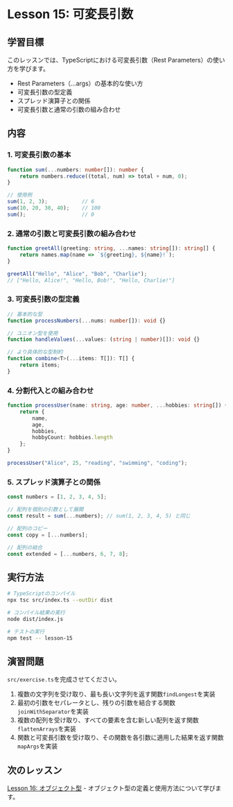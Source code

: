 # Lesson 15: 可変長引数

## 学習目標
このレッスンでは、TypeScriptにおける可変長引数（Rest Parameters）の使い方を学びます。

- Rest Parameters（...args）の基本的な使い方
- 可変長引数の型定義
- スプレッド演算子との関係
- 可変長引数と通常の引数の組み合わせ

## 内容

### 1. 可変長引数の基本
```typescript
function sum(...numbers: number[]): number {
    return numbers.reduce((total, num) => total + num, 0);
}

// 使用例
sum(1, 2, 3);           // 6
sum(10, 20, 30, 40);    // 100
sum();                  // 0
```

### 2. 通常の引数と可変長引数の組み合わせ
```typescript
function greetAll(greeting: string, ...names: string[]): string[] {
    return names.map(name => `${greeting}, ${name}!`);
}

greetAll("Hello", "Alice", "Bob", "Charlie");
// ["Hello, Alice!", "Hello, Bob!", "Hello, Charlie!"]
```

### 3. 可変長引数の型定義
```typescript
// 基本的な型
function processNumbers(...nums: number[]): void {}

// ユニオン型を使用
function handleValues(...values: (string | number)[]): void {}

// より具体的な型制約
function combine<T>(...items: T[]): T[] {
    return items;
}
```

### 4. 分割代入との組み合わせ
```typescript
function processUser(name: string, age: number, ...hobbies: string[]) {
    return {
        name,
        age,
        hobbies,
        hobbyCount: hobbies.length
    };
}

processUser("Alice", 25, "reading", "swimming", "coding");
```

### 5. スプレッド演算子との関係
```typescript
const numbers = [1, 2, 3, 4, 5];

// 配列を個別の引数として展開
const result = sum(...numbers); // sum(1, 2, 3, 4, 5) と同じ

// 配列のコピー
const copy = [...numbers];

// 配列の結合
const extended = [...numbers, 6, 7, 8];
```

## 実行方法

```bash
# TypeScriptのコンパイル
npx tsc src/index.ts --outDir dist

# コンパイル結果の実行
node dist/index.js

# テストの実行
npm test -- lesson-15
```

## 演習問題

`src/exercise.ts`を完成させてください。

1. 複数の文字列を受け取り、最も長い文字列を返す関数`findLongest`を実装
2. 最初の引数をセパレータとし、残りの引数を結合する関数`joinWithSeparator`を実装
3. 複数の配列を受け取り、すべての要素を含む新しい配列を返す関数`flattenArrays`を実装
4. 関数と可変長引数を受け取り、その関数を各引数に適用した結果を返す関数`mapArgs`を実装

## 次のレッスン
[Lesson 16: オブジェクト型](../lesson-16/README.md) - オブジェクト型の定義と使用方法について学びます。